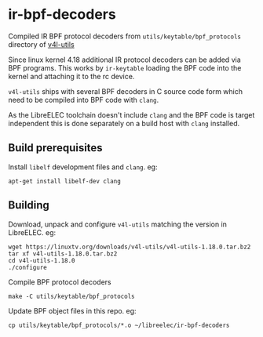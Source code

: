 # ir-bpf-decoders

Compiled IR BPF protocol decoders from `utils/keytable/bpf_protocols` directory of
[v4l-utils](https://linuxtv.org/downloads/v4l-utils/)

Since linux kernel 4.18 additional IR protocol decoders can be added via BPF
programs. This works by `ir-keytable` loading the BPF code into the kernel and
attaching it to the rc device.

`v4l-utils` ships with several BPF decoders in C source code form which need
to be compiled into BPF code with `clang`.

As the LibreELEC toolchain doesn't include `clang` and the BPF code is target
independent this is done separately on a build host with `clang` installed.

## Build prerequisites

Install `libelf` development files and `clang`. eg:

```
apt-get install libelf-dev clang
```

## Building

Download, unpack and configure `v4l-utils` matching the version in LibreELEC. eg:
```
wget https://linuxtv.org/downloads/v4l-utils/v4l-utils-1.18.0.tar.bz2
tar xf v4l-utils-1.18.0.tar.bz2
cd v4l-utils-1.18.0
./configure
```
Compile BPF protocol decoders
```
make -C utils/keytable/bpf_protocols
```

Update BPF object files in this repo. eg:
```
cp utils/keytable/bpf_protocols/*.o ~/libreelec/ir-bpf-decoders
```

